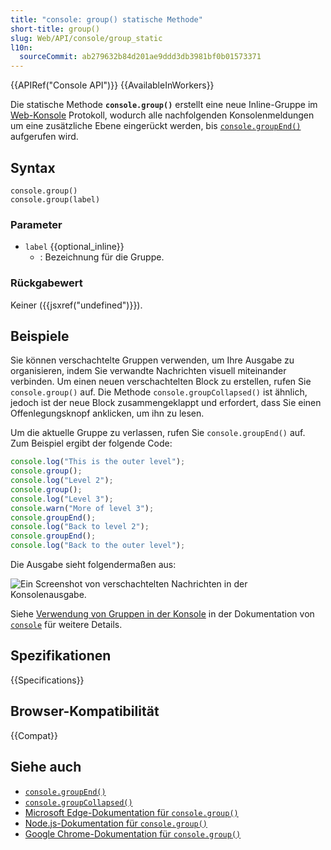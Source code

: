 ```yaml
---
title: "console: group() statische Methode"
short-title: group()
slug: Web/API/console/group_static
l10n:
  sourceCommit: ab279632b84d201ae9ddd3db3981bf0b01573371
---
```


{{APIRef("Console API")}} {{AvailableInWorkers}}

Die statische Methode **`console.group()`** erstellt eine neue Inline-Gruppe im [Web-Konsole](https://firefox-source-docs.mozilla.org/devtools-user/web_console/index.html) Protokoll, wodurch alle nachfolgenden Konsolenmeldungen um eine zusätzliche Ebene eingerückt werden, bis [`console.groupEnd()`](/de/docs/Web/API/console/groupEnd_static) aufgerufen wird.

## Syntax

```js-nolint
console.group()
console.group(label)
```

### Parameter

- `label` {{optional_inline}}
  - : Bezeichnung für die Gruppe.

### Rückgabewert

Keiner ({{jsxref("undefined")}}).

## Beispiele

Sie können verschachtelte Gruppen verwenden, um Ihre Ausgabe zu organisieren, indem Sie verwandte Nachrichten visuell miteinander verbinden. Um einen neuen verschachtelten Block zu erstellen, rufen Sie `console.group()` auf. Die Methode `console.groupCollapsed()` ist ähnlich, jedoch ist der neue Block zusammengeklappt und erfordert, dass Sie einen Offenlegungsknopf anklicken, um ihn zu lesen.

Um die aktuelle Gruppe zu verlassen, rufen Sie `console.groupEnd()` auf. Zum Beispiel ergibt der folgende Code:

```js
console.log("This is the outer level");
console.group();
console.log("Level 2");
console.group();
console.log("Level 3");
console.warn("More of level 3");
console.groupEnd();
console.log("Back to level 2");
console.groupEnd();
console.log("Back to the outer level");
```

Die Ausgabe sieht folgendermaßen aus:

![Ein Screenshot von verschachtelten Nachrichten in der Konsolenausgabe.](nesting.png)

Siehe [Verwendung von Gruppen in der Konsole](/de/docs/Web/API/console#using_groups_in_the_console) in der Dokumentation von [`console`](/de/docs/Web/API/console) für weitere Details.

## Spezifikationen

{{Specifications}}

## Browser-Kompatibilität

{{Compat}}

## Siehe auch

- [`console.groupEnd()`](/de/docs/Web/API/console/groupEnd_static)
- [`console.groupCollapsed()`](/de/docs/Web/API/console/groupCollapsed_static)
- [Microsoft Edge-Dokumentation für `console.group()`](https://learn.microsoft.com/en-us/microsoft-edge/devtools-guide/console/api#group)
- [Node.js-Dokumentation für `console.group()`](https://nodejs.org/docs/latest/api/console.html#consolegrouplabel)
- [Google Chrome-Dokumentation für `console.group()`](https://developer.chrome.com/docs/devtools/console/api/#group)
